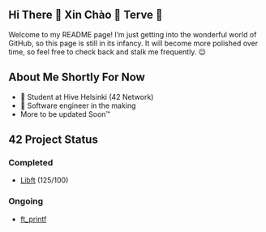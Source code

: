 ## Hi There 👋 Xin Chào 👋 Terve 👋

Welcome to my README page! I’m just getting into the wonderful world of GitHub, so this page is still in its infancy. It will become more polished over time, so feel free to check back and stalk me frequently. 😉

## About Me Shortly For Now

- 🌱 Student at Hive Helsinki (42 Network)
- 👷 Software engineer in the making
- More to be updated Soon™

## 42 Project Status

### Completed
* [Libft](https://github.com/duyt1713/Libft) (125/100)

### Ongoing
* [ft_printf](https://github.com/duyt1713/ft_printf)
